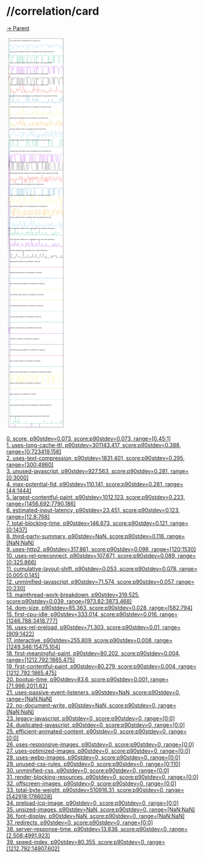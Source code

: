 
# //correlation/card

[→ Parent](../..)

![PLOT: correlation](./correlation.svg)

[0. score, p90stdev=0.073, score:p90stdev=0.073, range=[0.45:1]](../../meta/score/samples/card)  
[1. uses-long-cache-ttl, p90stdev=301143.417, score:p90stdev=0.388, range=[0:723419.156]](../../uses-long-cache-ttl/samples/card/)  
[2. uses-text-compression, p90stdev=1831.401, score:p90stdev=0.295, range=[300:4980]](../../uses-text-compression/samples/card/)  
[3. unused-javascript, p90stdev=927.563, score:p90stdev=0.281, range=[0:3000]](../../unused-javascript/samples/card/)  
[4. max-potential-fid, p90stdev=110.141, score:p90stdev=0.261, range=[44:1444]](../../max-potential-fid/samples/card/)  
[5. largest-contentful-paint, p90stdev=1012.123, score:p90stdev=0.223, range=[1456.692:7790.186]](../../largest-contentful-paint/samples/card/)  
[6. estimated-input-latency, p90stdev=23.451, score:p90stdev=0.123, range=[12.8:768]](../../estimated-input-latency/samples/card/)  
[7. total-blocking-time, p90stdev=146.673, score:p90stdev=0.121, range=[0:1437]](../../total-blocking-time/samples/card/)  
[8. third-party-summary, p90stdev=NaN, score:p90stdev=0.118, range=[NaN:NaN]](../../third-party-summary/samples/card/)  
[9. uses-http2, p90stdev=317.861, score:p90stdev=0.098, range=[120:1530]](../../uses-http2/samples/card/)  
[10. uses-rel-preconnect, p90stdev=107.671, score:p90stdev=0.089, range=[0:325.866]](../../uses-rel-preconnect/samples/card/)  
[11. cumulative-layout-shift, p90stdev=0.053, score:p90stdev=0.078, range=[0.005:0.145]](../../cumulative-layout-shift/samples/card/)  
[12. unminified-javascript, p90stdev=71.574, score:p90stdev=0.057, range=[0:230]](../../unminified-javascript/samples/card/)  
[13. mainthread-work-breakdown, p90stdev=319.525, score:p90stdev=0.039, range=[973.82:3873.468]](../../mainthread-work-breakdown/samples/card/)  
[14. dom-size, p90stdev=85.363, score:p90stdev=0.028, range=[582:794]](../../dom-size/samples/card/)  
[15. first-cpu-idle, p90stdev=333.014, score:p90stdev=0.016, range=[1246.788:3418.777]](../../first-cpu-idle/samples/card/)  
[16. uses-rel-preload, p90stdev=71.303, score:p90stdev=0.01, range=[909:1422]](../../uses-rel-preload/samples/card/)  
[17. interactive, p90stdev=255.809, score:p90stdev=0.008, range=[1249.346:15475.104]](../../interactive/samples/card/)  
[18. first-meaningful-paint, p90stdev=80.202, score:p90stdev=0.004, range=[1212.792:1865.475]](../../first-meaningful-paint/samples/card/)  
[19. first-contentful-paint, p90stdev=80.279, score:p90stdev=0.004, range=[1212.792:1865.475]](../../first-contentful-paint/samples/card/)  
[20. bootup-time, p90stdev=83.6, score:p90stdev=0.001, range=[71.996:2011.62]](../../bootup-time/samples/card/)  
[21. uses-passive-event-listeners, p90stdev=NaN, score:p90stdev=0, range=[NaN:NaN]](../../uses-passive-event-listeners/samples/card/)  
[22. no-document-write, p90stdev=NaN, score:p90stdev=0, range=[NaN:NaN]](../../no-document-write/samples/card/)  
[23. legacy-javascript, p90stdev=0, score:p90stdev=0, range=[0:0]](../../legacy-javascript/samples/card/)  
[24. duplicated-javascript, p90stdev=0, score:p90stdev=0, range=[0:0]](../../duplicated-javascript/samples/card/)  
[25. efficient-animated-content, p90stdev=0, score:p90stdev=0, range=[0:0]](../../efficient-animated-content/samples/card/)  
[26. uses-responsive-images, p90stdev=0, score:p90stdev=0, range=[0:0]](../../uses-responsive-images/samples/card/)  
[27. uses-optimized-images, p90stdev=0, score:p90stdev=0, range=[0:0]](../../uses-optimized-images/samples/card/)  
[28. uses-webp-images, p90stdev=0, score:p90stdev=0, range=[0:0]](../../uses-webp-images/samples/card/)  
[29. unused-css-rules, p90stdev=0, score:p90stdev=0, range=[0:110]](../../unused-css-rules/samples/card/)  
[30. unminified-css, p90stdev=0, score:p90stdev=0, range=[0:0]](../../unminified-css/samples/card/)  
[31. render-blocking-resources, p90stdev=0, score:p90stdev=0, range=[0:0]](../../render-blocking-resources/samples/card/)  
[32. offscreen-images, p90stdev=0, score:p90stdev=0, range=[0:0]](../../offscreen-images/samples/card/)  
[33. total-byte-weight, p90stdev=510916.31, score:p90stdev=0, range=[542918:1786028]](../../total-byte-weight/samples/card/)  
[34. preload-lcp-image, p90stdev=0, score:p90stdev=0, range=[0:0]](../../preload-lcp-image/samples/card/)  
[35. unsized-images, p90stdev=NaN, score:p90stdev=0, range=[NaN:NaN]](../../unsized-images/samples/card/)  
[36. font-display, p90stdev=NaN, score:p90stdev=0, range=[NaN:NaN]](../../font-display/samples/card/)  
[37. redirects, p90stdev=0, score:p90stdev=0, range=[0:0]](../../redirects/samples/card/)  
[38. server-response-time, p90stdev=13.838, score:p90stdev=0, range=[2.508:4991.923]](../../server-response-time/samples/card/)  
[39. speed-index, p90stdev=80.355, score:p90stdev=0, range=[1212.792:14907.602]](../../speed-index/samples/card/)  
